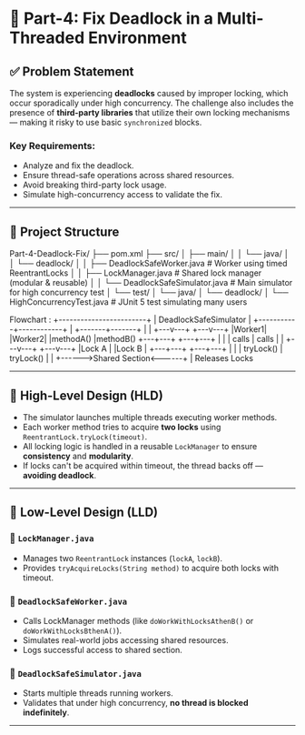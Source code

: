 # 🧵 Part-4: Fix Deadlock in a Multi-Threaded Environment

## ✅ Problem Statement

The system is experiencing **deadlocks** caused by improper locking, which occur sporadically under high concurrency. The challenge also includes the presence of **third-party libraries** that utilize their own locking mechanisms — making it risky to use basic `synchronized` blocks.

### Key Requirements:
- Analyze and fix the deadlock.
- Ensure thread-safe operations across shared resources.
- Avoid breaking third-party lock usage.
- Simulate high-concurrency access to validate the fix.

---

## 📁 Project Structure

Part-4-Deadlock-Fix/
├── pom.xml
├── src/
│ ├── main/
│ │ └── java/
│ │ └── deadlock/
│ │ ├── DeadlockSafeWorker.java # Worker using timed ReentrantLocks
│ │ ├── LockManager.java # Shared lock manager (modular & reusable)
│ │ └── DeadlockSafeSimulator.java # Main simulator for high concurrency test
│ └── test/
│ └── java/
│ └── deadlock/
│ └── HighConcurrencyTest.java # JUnit 5 test simulating many users


Flowchart  : 
+------------------------+
|  DeadlockSafeSimulator |
+-----------+------------+
            |
    +-------+-------+
    |               |
+---v---+       +---v---+
|Worker1|       |Worker2|
|methodA()      |methodB()
+---+---+       +---+---+
    |               |
    | calls         | calls
    |               |
+---v---+       +---v---+
|Lock A |       |Lock B |
+---+---+       +---+---+
    |               |
    | tryLock()     | tryLock()
    |               |
    +------>Shared Section<------+
                |
            Releases Locks



---

## 📐 High-Level Design (HLD)

- The simulator launches multiple threads executing worker methods.
- Each worker method tries to acquire **two locks** using `ReentrantLock.tryLock(timeout)`.
- All locking logic is handled in a reusable `LockManager` to ensure **consistency** and **modularity**.
- If locks can't be acquired within timeout, the thread backs off — **avoiding deadlock**.

---

## 🔧 Low-Level Design (LLD)

### 🔹 `LockManager.java`
- Manages two `ReentrantLock` instances (`lockA`, `lockB`).
- Provides `tryAcquireLocks(String method)` to acquire both locks with timeout.

### 🔹 `DeadlockSafeWorker.java`
- Calls LockManager methods (like `doWorkWithLocksAthenB()` or `doWorkWithLocksBthenA()`).
- Simulates real-world jobs accessing shared resources.
- Logs successful access to shared section.

### 🔹 `DeadlockSafeSimulator.java`
- Starts multiple threads running workers.
- Validates that under high concurrency, **no thread is blocked indefinitely**.

---
